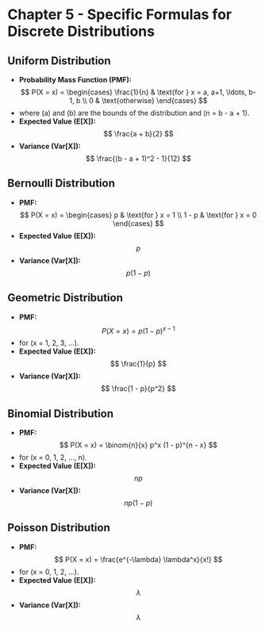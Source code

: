 # Chapter 5 - Specific Formulas for Discrete Distributions

## Uniform Distribution
- **Probability Mass Function (PMF):** $$ P(X = x) = 
  \begin{cases} 
    \frac{1}{n} & \text{for } x = a, a+1, \ldots, b-1, b \\
    0 & \text{otherwise} 
  \end{cases} $$
- where \(a\) and \(b\) are the bounds of the distribution and \(n = b - a + 1\).
- **Expected Value (E[X]):** $$ \frac{a + b}{2} $$
- **Variance (Var[X]):** $$ \frac{(b - a + 1)^2 - 1}{12} $$

## Bernoulli Distribution
- **PMF:** $$ P(X = x) = 
  \begin{cases} 
    p & \text{for } x = 1 \\
    1 - p & \text{for } x = 0 
  \end{cases} $$
- **Expected Value (E[X]):** $$ p $$
- **Variance (Var[X]):** $$ p(1 - p) $$

## Geometric Distribution
- **PMF:** $$ P(X = x) = p(1 - p)^{x - 1} $$
- for \(x = 1, 2, 3, ...\).
- **Expected Value (E[X]):** $$ \frac{1}{p} $$
- **Variance (Var[X]):** $$ \frac{1 - p}{p^2} $$

## Binomial Distribution
- **PMF:** $$ P(X = x) = \binom{n}{x} p^x (1 - p)^{n - x} $$
- for \(x = 0, 1, 2, ..., n\).
- **Expected Value (E[X]):** $$ np $$
- **Variance (Var[X]):** $$ np(1 - p) $$

## Poisson Distribution
- **PMF:** $$ P(X = x) = \frac{e^{-\lambda} \lambda^x}{x!} $$
- for \(x = 0, 1, 2, ...\).
- **Expected Value (E[X]):** $$ \lambda $$
- **Variance (Var[X]):** $$ \lambda $$